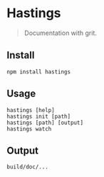 # Hastings

> Documentation with grit.

## Install

    npm install hastings

## Usage

    hastings [help]
    hastings init [path]
    hastings [path] [output]
    hastings watch

## Output

    build/doc/...

